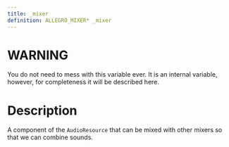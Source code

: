 ```yaml
---
title: _mixer
definition: ALLEGRO_MIXER* _mixer
---
```


# WARNING
You do not need to mess with this variable ever. It is an internal variable, however, for completeness it will be described here.

# Description
A component of the `AudioResource` that can be mixed with other mixers so that we can combine sounds.
